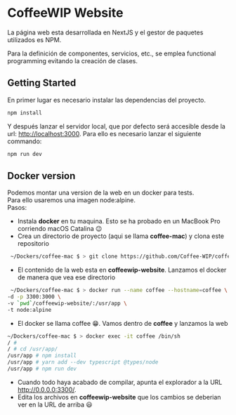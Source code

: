 # CoffeeWIP Website

La página web esta desarrollada en NextJS y el gestor de paquetes utilizados es NPM.

Para la definición de componentes, servicios, etc., se emplea functional programming evitando la creación de clases.

## Getting Started

En primer lugar es necesario instalar las dependencias del proyecto.

```bash
npm install
```

Y después lanzar el servidor local, que por defecto será accesible desde la url: [http://localhost:3000](http://localhost:3000). Para ello es necesario lanzar el siguiente commando:

```bash
npm run dev
```

## Docker version

Podemos montar una version de la web en un docker para tests.  
Para ello usaremos una imagen node:alpine.  
Pasos:  
* Instala **docker** en tu maquina. Esto se ha probado en un MacBook Pro corriendo macOS Catalina :wink: 
* Crea un directorio de proyecto (aqui se llama **coffee-mac**) y clona este repositorio 

```bash
 ~/Dockers/coffee-mac $ > git clone https://github.com/Coffee-WIP/coffeewip-website.git 
```
* El contenido de la web esta en **coffeewip-website**. Lanzamos el docker de manera que vea ese directorio

```bash
 ~/Dockers/coffee-mac $ > docker run --name coffee --hostname=coffee \
-d -p 3300:3000 \
-v `pwd`/coffeewip-website/:/usr/app \
-t node:alpine
```
* El docker se llama coffee :grin:. Vamos dentro de **coffee** y lanzamos la web

```bash
~/Dockers/coffee-mac $ > docker exec -it coffee /bin/sh
/ # 
/ # cd /usr/app/
/usr/app # npm install
/usr/app # yarn add --dev typescript @types/node
/usr/app # npm run dev
```
* Cuando todo haya acabado de compilar, apunta el explorador a la URL http://0.0.0.0:3300/. 
* Edita los archivos en **coffeewip-website** que los cambios se deberian ver en la URL de arriba :smiley:



